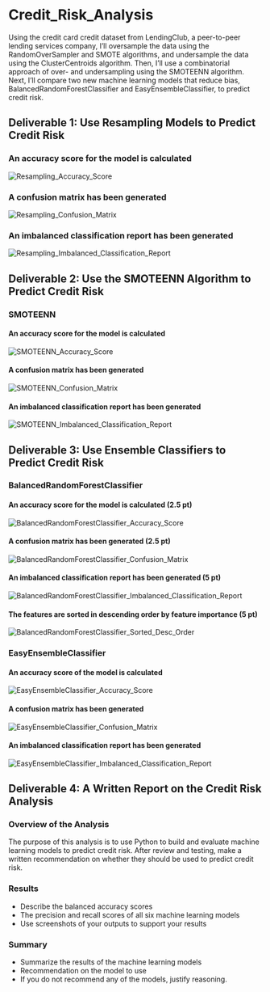 # Credit_Risk_Analysis
Using the credit card credit dataset from LendingClub, a peer-to-peer lending services company, I’ll oversample the data using the RandomOverSampler and SMOTE algorithms, and undersample the data using the ClusterCentroids algorithm. Then, I’ll use a combinatorial approach of over- and undersampling using the SMOTEENN algorithm. Next, I’ll compare two new machine learning models that reduce bias, BalancedRandomForestClassifier and EasyEnsembleClassifier, to predict credit risk.

## Deliverable 1: Use Resampling Models to Predict Credit Risk
### An accuracy score for the model is calculated
![Resampling_Accuracy_Score](https://user-images.githubusercontent.com/96395120/163513732-32d6fa95-e493-4657-a681-ec0e9b3afb39.png)
### A confusion matrix has been generated
![Resampling_Confusion_Matrix](https://user-images.githubusercontent.com/96395120/163513801-d330a02e-f329-400e-b26d-7bbb0b21df7a.png)
### An imbalanced classification report has been generated
![Resampling_Imbalanced_Classification_Report](https://user-images.githubusercontent.com/96395120/163513842-f5cb29b2-7650-40aa-8798-dc1ea5290b1f.png)

## Deliverable 2: Use the SMOTEENN Algorithm to Predict Credit Risk
### SMOTEENN 
#### An accuracy score for the model is calculated
![SMOTEENN_Accuracy_Score](https://user-images.githubusercontent.com/96395120/163513966-1d815e3e-346b-4b14-bb15-28f6df154de2.png)
#### A confusion matrix has been generated
![SMOTEENN_Confusion_Matrix](https://user-images.githubusercontent.com/96395120/163514005-75002570-d654-46f3-8773-8330f0636b85.png)
#### An imbalanced classification report has been generated
![SMOTEENN_Imbalanced_Classification_Report](https://user-images.githubusercontent.com/96395120/163514060-77ecab48-a1b9-4f6f-bffc-d42e6b2dc095.png)

## Deliverable 3: Use Ensemble Classifiers to Predict Credit Risk
### BalancedRandomForestClassifier
#### An accuracy score for the model is calculated (2.5 pt)
![BalancedRandomForestClassifier_Accuracy_Score](https://user-images.githubusercontent.com/96395120/163515226-5afc2d2d-5388-4961-9f8f-acd543359636.png)
#### A confusion matrix has been generated (2.5 pt)
![BalancedRandomForestClassifier_Confusion_Matrix](https://user-images.githubusercontent.com/96395120/163515267-a664dea1-de1b-489d-8e03-177d5f9f9cdc.png)
#### An imbalanced classification report has been generated (5 pt)
![BalancedRandomForestClassifier_Imbalanced_Classification_Report](https://user-images.githubusercontent.com/96395120/163515310-9416de27-0885-4cfe-9a59-1441ff38e4bd.png)
#### The features are sorted in descending order by feature importance (5 pt)
![BalancedRandomForestClassifier_Sorted_Desc_Order](https://user-images.githubusercontent.com/96395120/163515370-09477399-11ed-422a-8746-2bf8f0344b63.png)

### EasyEnsembleClassifier
#### An accuracy score of the model is calculated
![EasyEnsembleClassifier_Accuracy_Score](https://user-images.githubusercontent.com/96395120/163515425-e8dfb71a-a9fd-4032-8039-3352a8e3d565.png)
#### A confusion matrix has been generated
![EasyEnsembleClassifier_Confusion_Matrix](https://user-images.githubusercontent.com/96395120/163515471-4da381d6-1865-46cc-bfd6-397a521442bd.png)
#### An imbalanced classification report has been generated
![EasyEnsembleClassifier_Imbalanced_Classification_Report](https://user-images.githubusercontent.com/96395120/163515547-ec01be6f-0b45-455e-9a8b-e92689fac058.png)

## Deliverable 4: A Written Report on the Credit Risk Analysis
### Overview of the Analysis 
The purpose of this analysis is to use Python to build and evaluate machine learning models to predict credit risk.  After review and testing, make a written recommendation on whether they should be used to predict credit risk.

### Results
- Describe the balanced accuracy scores
- The precision and recall scores of all six machine learning models
- Use screenshots of your outputs to support your results

### Summary
- Summarize the results of the machine learning models
- Recommendation on the model to use
- If you do not recommend any of the models, justify reasoning.
